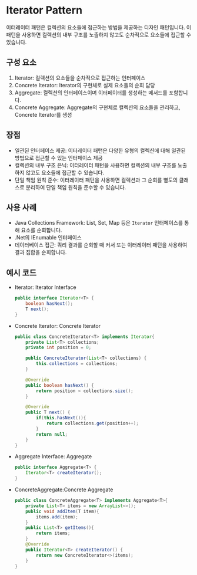 # Iterator Pattern
이터레이터 패턴은 컬렉션의 요소들에 접근하는 방법을 제공하는 디자인 패턴입니다. 이 패턴을 사용하면 컬렉션의 내부 구조를 노출하지 않고도 순차적으로 요소들에 접근할 수 있습니다.

## 구성 요소
1. Iterator: 컬렉션의 요소들을 순차적으로 접근하는 인터페이스
2. Concrete Iterator: Iterator의 구현체로 실제 요소들의 순회 담당
3. Aggregate: 컬렉션의 인터페이스이며 이터페이터를 생성하는 메서드를 포함합니다.
4. Concrete Aggregate: Aggregate의 구현체로 컬렉션의 요소들을 관리하고, Concrete Iterator를 생성

## 장점
* 일관된 인터페이스 제공: 이터레이터 패턴은 다양한 유형의 컬렉션에 대해 일관된 방법으로 접근할 수 있는 인터페이스 제공
* 컬렉션의 내부 구조 은닉: 이터레이터 패턴을 사용하면 컬렉션의 내부 구조를 노출하지 않고도 요소들에 접근할 수 있습니다.
* 단일 책임 원칙 준수: 이터레이터 패턴을 사용하면 컬렉션과 그 순회를 별도의 클래스로 분리하여 단일 책임 원칙을 준수할 수 있습니다.

## 사용 사례
* Java Collections Framework: List, Set, Map 등은 `Iterator` 인터페이스를 통해 요소를 순회합니다.
* .Net의 IEnumable 인터페이스
* 데이터베이스 접근: 쿼리 결과를 순회할 때 커서 또는 이터레이터 패턴을 사용하여 결과 집합을 순회합니다.

## 예시 코드

* Iterator: Iterator Interface
    ```java
    public interface Iterator<T> {
        boolean hasNext();
        T next();
    }
    ```

* Concrete Iterator: Concrete Iterator
    ```java
    public class ConcreteIterator<T> implements Iterator{
        private List<T> collections;
        private int position = 0;
    
        public ConcreteIterator(List<T> collections) {
            this.collections = collections;
        }
    
        @Override
        public boolean hasNext() {
            return position < collections.size();
        }
    
        @Override
        public T next() {
            if(this.hasNext()){
                return collections.get(position++);
            }
            return null;
        }
    }
    ```

* Aggregate Interface: Aggregate
    ```java
    public interface Aggregate<T> {
        Iterator<T> createIterator();
    }
    ```

* ConcreteAggregate:Concrete Aggregate
    ```java
    public class ConcreteAggregate<T> implements Aggregate<T>{
        private List<T> items = new ArrayList<>();
        public void addItem(T item){
            items.add(item);
        }
        public List<T> getItems(){
            return items;
        }
        @Override
        public Iterator<T> createIterator() {
            return new ConcreteIterator<>(items);
        }
    }
    ```